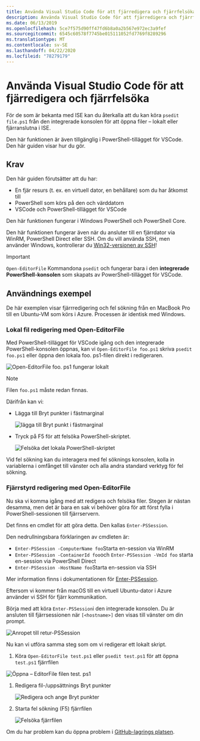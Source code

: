 ```yaml
---
title: Använda Visual Studio Code för att fjärredigera och fjärrfelsöka
description: Använda Visual Studio Code för att fjärredigera och fjärrfelsöka
ms.date: 06/13/2019
ms.openlocfilehash: 5ce7f575d90ff47fd6b8a0a2b567e972ec3a9fef
ms.sourcegitcommit: 6545c60578f7745be015111052fd7769f8289296
ms.translationtype: MT
ms.contentlocale: sv-SE
ms.lasthandoff: 04/22/2020
ms.locfileid: "78279179"
---
```

# <a name="using-visual-studio-code-for-remote-editing-and-debugging"></a>Använda Visual Studio Code för att fjärredigera och fjärrfelsöka

För de som är bekanta med ISE kan du återkalla att du kan köra `psedit file.ps1` från den integrerade konsolen för att öppna filer – lokalt eller fjärranslutna i ISE.

Den här funktionen är även tillgänglig i PowerShell-tillägget för VSCode. Den här guiden visar hur du gör.

## <a name="prerequisites"></a>Krav

Den här guiden förutsätter att du har:

- En fjär resurs (t. ex. en virtuell dator, en behållare) som du har åtkomst till
- PowerShell som körs på den och värddatorn
- VSCode och PowerShell-tillägget för VSCode

Den här funktionen fungerar i Windows PowerShell och PowerShell Core.

Den här funktionen fungerar även när du ansluter till en fjärrdator via WinRM, PowerShell Direct eller SSH. Om du vill använda SSH, men använder Windows, kontrollerar du [Win32-versionen av SSH](https://github.com/PowerShell/Win32-OpenSSH)!

> [!IMPORTANT]
> `Open-EditorFile` Kommandona `psedit` och fungerar bara i den **integrerade PowerShell-konsolen** som skapats av PowerShell-tillägget för VSCode.

## <a name="usage-examples"></a>Användnings exempel

De här exemplen visar fjärrredigering och fel sökning från en MacBook Pro till en Ubuntu-VM som körs i Azure. Processen är identisk med Windows.

### <a name="local-file-editing-with-open-editorfile"></a>Lokal fil redigering med Open-EditorFile

Med PowerShell-tillägget för VSCode igång och den integrerade PowerShell-konsolen öppnas, kan vi `Open-EditorFile foo.ps1` skriva `psedit foo.ps1` eller öppna den lokala foo. ps1-filen direkt i redigeraren.

![Open-EditorFile foo. ps1 fungerar lokalt](media/Using-VSCode-for-Remote-Editing-and-Debugging/1-open-local-file.png)

>[!NOTE]
> Filen `foo.ps1` måste redan finnas.

Därifrån kan vi:

- Lägga till Bryt punkter i fästmarginal

  ![lägga till Bryt punkt i fästmarginal](media/Using-VSCode-for-Remote-Editing-and-Debugging/2-adding-breakpoint-gutter.png)

- Tryck på F5 för att felsöka PowerShell-skriptet.

  ![Felsöka det lokala PowerShell-skriptet](media/Using-VSCode-for-Remote-Editing-and-Debugging/3-local-debug.png)

Vid fel sökning kan du interagera med fel söknings konsolen, kolla in variablerna i omfånget till vänster och alla andra standard verktyg för fel sökning.

### <a name="remote-file-editing-with-open-editorfile"></a>Fjärrstyrd redigering med Open-EditorFile

Nu ska vi komma igång med att redigera och felsöka filer. Stegen är nästan desamma, men det är bara en sak vi behöver göra för att först fylla i PowerShell-sessionen till fjärrservern.

Det finns en cmdlet för att göra detta. Den kallas `Enter-PSSession`.

Den nedrullningsbara förklaringen av cmdleten är:

- `Enter-PSSession -ComputerName foo`Starta en-session via WinRM
- `Enter-PSSession -ContainerId foo`och `Enter-PSSession -VmId foo` starta en-session via PowerShell Direct
- `Enter-PSSession -HostName foo`Starta en-session via SSH

Mer information finns i dokumentationen för [Enter-PSSession](/powershell/module/microsoft.powershell.core/enter-pssession).

Eftersom vi kommer från macOS till en virtuell Ubuntu-dator i Azure använder vi SSH för fjärr kommunikation.

Börja med att köra `Enter-PSSession`i den integrerade konsolen. Du är ansluten till fjärrsessionen när `[<hostname>]` den visas till vänster om din prompt.

![Anropet till retur-PSSession](media/Using-VSCode-for-Remote-Editing-and-Debugging/4-enter-pssession.png)

Nu kan vi utföra samma steg som om vi redigerar ett lokalt skript.

1. Köra `Open-EditorFile test.ps1` eller `psedit test.ps1` för att öppna `test.ps1` fjärrfilen

  ![Öppna – EditorFile filen test. ps1](media/Using-VSCode-for-Remote-Editing-and-Debugging/5-open-remote-file.png)

1. Redigera fil-/uppsättnings Bryt punkter

   ![Redigera och ange Bryt punkter](media/Using-VSCode-for-Remote-Editing-and-Debugging/6-set-breakpoints.png)

1. Starta fel sökning (F5) fjärrfilen

   ![Felsöka fjärrfilen](media/Using-VSCode-for-Remote-Editing-and-Debugging/7-start-debugging.png)

Om du har problem kan du öppna problem i [GitHub-lagrings platsen](https://github.com/powershell/vscode-powershell).
